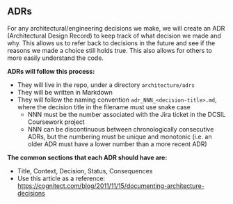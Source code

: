 ## ADRs

For any architectural/engineering decisions we make, we will create an ADR (Architectural Design Record) to keep track of what decision we made and why. This allows us to refer back to decisions in the future and see if the reasons we made a choice still holds true. This also allows for others to more easily understand the code.

**ADRs will follow this process:**
* They will live in the repo, under a directory `architecture/adrs`
* They will be written in Markdown
* They will follow the naming convention `adr_NNN_<decision-title>.md`, where the decision title in the filename must use snake case
  * NNN must be the number associated with the Jira ticket in the DCSIL Coursework project
  * NNN can be discontinuous between chronologically consecutive ADRs, but the numbering must be unique and monotonic (i.e. an older ADR must have a lower number than a more recent ADR)

**The common sections that each ADR should have are:**
* Title, Context, Decision, Status, Consequences
* Use this article as a reference: https://cognitect.com/blog/2011/11/15/documenting-architecture-decisions
